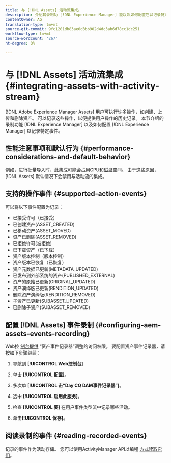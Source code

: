 ```yaml
---
title: 与 [!DNL Assets] 活动流集成。
description: 介绍其录制功 [!DNL Experience Manager] 能以及如何配置它以记录特定事件。
contentOwner: AG
translation-type: tm+mt
source-git-commit: 9fc1201db83ae0d3bb902d4dc3ab6d78cc1dc251
workflow-type: tm+mt
source-wordcount: '267'
ht-degree: 0%

---
```



# 与 [!DNL Assets] 活动流集成 {#integrating-assets-with-activity-stream}

[!DNL Adobe Experience Manager Assets] 用户可执行许多操作，如创建、上传和删除资产。 可以记录这些操作，以便提供用户操作的历史记录。 本节介绍的录制功能 [!DNL Experience Manager] 以及如何配置 [!DNL Experience Manager] 以记录特定事件。

## 性能注意事项和默认行为 {#performance-considerations-and-default-behavior}

例如，进行批量导入时，此集成可能会占用CPU和磁盘空间。 由于这些原因， [!DNL Assets] 默认情况下会禁用与活动流的集成。

## 支持的操作事件 {#supported-action-events}

可以将以下事件配置为记录：

* 已接受许可（已接受）
* 已创建资产(ASSET_CREATED)
* 已移动资产(ASSET_MOVED)
* 资产已删除(ASSET_REMOVED)
* 已拒绝许可(被拒绝)
* 已下载资产（已下载）
* 资产版本控制（版本控制）
* 资产版本已恢复（已恢复）
* 资产元数据已更新(METADATA_UPDATED)
* 已发布到外部系统的资产(PUBLISHED_EXTERNAL)
* 资产的原始已更新(ORIGINAL_UPDATED)
* 资产演绎版已更新(RENDITION_UPDATED)
* 删除资产演绎版(RENDITION_REMOVED)
* 子资产已更新(SUBASSET_UPDATED)
* 已删除子资产(SUBASSET_REMOVED)

## 配置 [!DNL Assets] 事件录制 {#configuring-aem-assets-events-recording}

Web控 [制台提供](/help/sites-deploying/configuring-osgi.md) “资产事件记录器”调整的访问权限。 要配置资产事件记录器，请按如下步骤继续：

1. 导航到 **[!UICONTROL Web控制台]**

1. 单击 **[!UICONTROL 配置]**。

1. 多次单 **[!UICONTROL 击“Day CQ DAM事件记录器”]**。

1. 选中 **[!UICONTROL 启用此服务]**。

1. 检查 **[!UICONTROL 要]** 在用户事件类型流中记录哪些活动。

1. 单击&#x200B;**[!UICONTROL 保存]**。

## 阅读录制的事件 {#reading-recorded-events}

记录的事件作为活动存储。 您可以使用ActivityManager API以编程 [方式读取它们](https://helpx.adobe.com/experience-manager/6-5/sites/developing/using/reference-materials/javadoc/com/adobe/granite/activitystreams/ActivityManager.html)。
